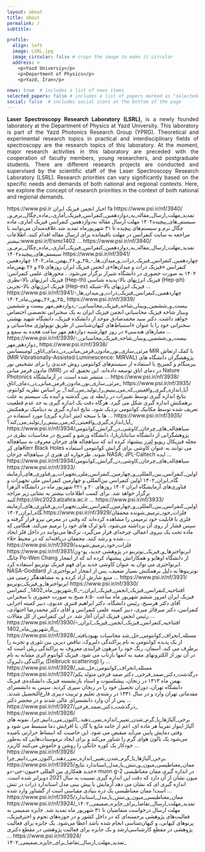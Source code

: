 ```yaml
---
layout: about
title: about
permalink: /
subtitle: 

profile:
  align: left
  image: LSRL.jpg
  image_circular: false # crops the image to make it circular
  address: >
    <p>Yazd Universiy</p>
    <p>Department of Physics</p>
    <p>Yazd, Iran</p>

news: true  # includes a list of news items
selected_papers: false # includes a list of papers marked as "selected={true}"
social: false  # includes social icons at the bottom of the page
---
```


<p style="text-align: justify;"><strong>Laser Spectroscopy Research Laboratory (LSRL),</strong> is a newly founded laboratory at the Department of Physics at Yazd University. This laboratory is part of the Yazd Photonics Research Group (YPRG). Theoretical and experimental research topics in practical and interdisciplinary fields of spectroscopy are the research topics of this laboratory. At the moment, major research activities in this laboratory are preceded with the cooperation of faculty members, young researchers, and postgraduate students. There are different research projects are conducted and supervised by the scientific staff of the Laser Spectroscopy Research Laboratory (LSRL).&nbsp;Research priorities can vary significantly based on the specific needs and demands of both national and regional contexts. Here, we explore the concept of research priorities in the context of both national and regional demands.</p>


<rss xmlns:atom="http://www.w3.org/2005/Atom" version="2.0">
<channel>
<title>اخبار انجمن فیزیک ایران</title>
<link>https://www.psi.ir</link>
<description>اخبار انجمن فیزیک ایران</description>
<atom:link href="https://www.psi.ir/rss.asp?stype=news" rel="self" type="application/rss+xml"/>
<language>fa</language>
<item>
<title>تمدید مهلت ارسال مقاله به دوازدهمین کنفرانس فیزیک آماری، ماده چگال نرم و سیستم‌های پیچیده۱۴۰۲</title>
<link>https://www.psi.ir/nf/3940/تمدید_مهلت_ارسال_مقاله_به_دوازدهمین_کنفرانس_فیزیک_آماری،_ماده_چگال_نرم_و_سیستم_های_پیچیده۱۴۰۲</link>
<description>مهلت ارسال مقاله به‌دوازدهمین کنفرانس فیزیک آماری، ماده چگال نرم و سیستم‌های پیچیده تا ۳۱ شهریورماه تمدید شد.علاقه‌مندان می‌توانند با مراجعه به سایت کنفرانس در مهلت باقیمانده برای ارسال مقاله اقدام کنند. اطلاعات بیشتر:www.psi.ir/f/smc1402 ...</description>
<guid isPermaLink="true">https://www.psi.ir/nf/3940/تمدید_مهلت_ارسال_مقاله_به_دوازدهمین_کنفرانس_فیزیک_آماری،_ماده_چگال_نرم_و_سیستم_های_پیچیده۱۴۰۲</guid>
</item>
<item>
<title>چهاردهمین کنفرانس فیزیک ذرات و میدان‌ها - ۲۵ و ۲۶ بهمن‌ماه ۱۴۰۲</title>
<link>https://www.psi.ir/nf/3941/چهاردهمین_کنفرانس_فیزیک_ذرات_و_میدان_ها_-_۲۵_و_۲۶_بهمن_ماه_۱۴۰۲</link>
<description>چهاردهمین کنفرانس «فیزیک ذرات و میدان‌ها»ی انجمن فیزیک ایران روزهای ۲۵ و ۲۶ بهمن‌ماه ۱۴۰۲ به صورت حضوری در دانشگاه شیراز برگزار می‌شود. . محورهای علمی کنفرانس: فیزیک انرژیهای بالا-نظری (Hep-th) فیزیک انرژیهای بالا-پدیده شناسی (Hep-ph) فیزیک انرژیهای بالا-تجربی (Hep-ex) فیزیک انرژیهای بالا-شبکه ...</description>
<guid isPermaLink="true">https://www.psi.ir/nf/3941/چهاردهمین_کنفرانس_فیزیک_ذرات_و_میدان_ها_-_۲۵_و_۲۶_بهمن_ماه_۱۴۰۲</guid>
</item>
<item>
<title>بیست و ششمین وبینار شاخه فیزیک محاسباتی - دوازدهم مهر</title>
<link>https://www.psi.ir/nf/3939/بیست_و_ششمین_وبینار_شاخه_فیزیک_محاسباتی_-_دوازدهم_مهر</link>
<description>بیست و ششمین وبینار شاخه فیزیک محاسباتی انجمن فیزیک ایران به یک سخنرانی تخصصی اختصاص خواهد داشت. دکتر سید محمدصادق موحد از دانشکده فیزیک، دانشگاه شهید بهشتی سخنرانی خود را با عنوان «استنباط‌های کیهان‌شناسی از طریق توپولوژی محاسباتی و معیارهای هندسی» در روز چهارشنبه دوازدهم مهر ساعت هجده به سمع و ...</description>
<guid isPermaLink="true">https://www.psi.ir/nf/3939/بیست_و_ششمین_وبینار_شاخه_فیزیک_محاسباتی_-_دوازدهم_مهر</guid>
</item>
<item>
<title>مرئی سازی نور مادون قرمز میانی در دمای اتاق </title>
<link>https://www.psi.ir/nf/3938/مرئی_سازی_نور_مادون_قرمز_میانی_در_دمای_اتاق_</link>
<description>لومینسانس MIR با کمک ارتعاش (MIR Vibrationally-Assisted Luminescence: MIRVAL) پژوهشگران دانشگاه های بیرمنگام و کمبریج با استفاده از سیستم‌های کوانتومی روش جدیدی را برای تشخیص نور مادون قرمز میانی (MIR) در دمای اتاق توسعه داده‌اند. این تحقیق که در Nature Photonics منتشر شده است، در آزمایشگاه ...</description>
<guid isPermaLink="true">https://www.psi.ir/nf/3938/مرئی_سازی_نور_مادون_قرمز_میانی_در_دمای_اتاق_</guid>
</item>
<item>
<title>آیا اندازه گیری واقعیتی که می بینیم را تولید می کند؟ </title>
<link>https://www.psi.ir/nf/3935/آیا_اندازه_گیری_واقعیتی_که_می_بینیم_را_تولید_می_کند؟_</link>
<description>بر اساس نظریه کوانتوم، نتایج اندازه گیری توسط تغییرات در رابطه ی بین گذشته و آینده یک سیستم به علت برهمکنشِ اندازه گیری شکل می گیرد. هرگاه دقت یک اندازه گیری به حد عدم قطعیت تعریف شده توسط مکانیک کوانتومی نزدیک شود، نتایج اندازه گیری به دینامیک برهمکنش ها با سنجه (متر اندازه گیری) مورد استفاده در ...</description>
<guid isPermaLink="true">https://www.psi.ir/nf/3935/آیا_اندازه_گیری_واقعیتی_که_می_بینیم_را_تولید_می_کند؟_</guid>
</item>
<item>
<title>سیاهچاله های چرخان کاوشی در گرانش کوانتومی</title>
<link>https://www.psi.ir/nf/3934/سیاهچاله_های_چرخان_کاوشی_در_گرانش_کوانتومی</link>
<description>پژوهشگرانی از دانشگاه سانتاباربارا، دانشگاه ورشو و کمبریج در محاسبات نظری در مجله فیزیکال ریویو لِتِرز پیشنهاد کرده اند که سیاهچاله های چرخان معروف به سیاهچاله های کِرKerr Black Holes می توانند به عنوان کاوشی برای گرانش کوانتومی استفاده شوند. طرحواره ای هنری از سیاهچاله چرخان NASA; JPL-Caltech ایده ...</description>
<guid isPermaLink="true">https://www.psi.ir/nf/3934/سیاهچاله_های_چرخان_کاوشی_در_گرانش_کوانتومی</guid>
</item>
<item>
<title>اولین کنفرانس بین‌المللی و چهارمین کنفرانس ملی تجهیزات و فناوری‌های آزمایشگاه ایران ۱۴۰۲</title>
<link>https://www.psi.ir/nf/3933/اولین_کنفرانس_بین_المللی_و_چهارمین_کنفرانس_ملی_تجهیزات_و_فناوری_های_آزمایشگاه_ایران_۱۴۰۲</link>
<description>اولین کنفرانس بین‌المللی و چهارمین کنفرانس ملی تجهیزات و فناوری‌های آزمایشگاه ایران ۱۴۰۲ روزهای ۲۰ و ۲۲۱ شهریور ماه در دانشگاه الزهرا برگزار خواهد شد. برای کسب اطلاعات بیشتر به نشانی زیر مراجه کنید:https://ilrc2023.alzahra.ac.ir ...</description>
<guid isPermaLink="true">https://www.psi.ir/nf/3933/اولین_کنفرانس_بین_المللی_و_چهارمین_کنفرانس_ملی_تجهیزات_و_فناوری_های_آزمایشگاه_ایران_۱۴۰۲</guid>
</item>
<item>
<title>فلزات خود ترمیم شونده</title>
<link>https://www.psi.ir/nf/3929/فلزات_خود_ترمیم_شونده</link>
<description>محققان فلزی با قابلیت خود ترمیمی را مشاهده کرده‌اند که وقتی در معرض نیرو قرار گرفته و سپس فشار از روی آن برداشته می‌شود، نانو تَرک های خود را ترمیم می‌کند. هنگامی که ماده تحت یک نیروی اعمالی چرخه‌ای قرار می‌گیرد، ترک‌ها می‌توانند در داخل فلز ایجاد شده و رشد کنند. محققان دریافته‌اند که در محیط خلاء، ...</description>
<guid isPermaLink="true">https://www.psi.ir/nf/3929/فلزات_خود_ترمیم_شونده</guid>
</item>
<item>
<title>ابرنواخترها و فیزیک نوترینو</title>
<link>https://www.psi.ir/nf/3931/ابرنواخترها_و_فیزیک_نوترینو</link>
<description>در پژوهشی جدید، پو-وِن چانگ Po-Wen Chang از دانشگاه اوهایو و همکارانش پیشنهاد کرده اند که از انفجار ابرنواختری می توان به عنوان کاوشی جدید برای فهم فیزیکِ نوترینو استفاده کرد. NASA-Goddard نوترینوها به دلیل برهمکنش بسیار ضعیف، پس از انفجار ابرنواختری از منبع شارش آزاد کرده و به مشاهده­گر زمینی می ...</description>
<guid isPermaLink="true">https://www.psi.ir/nf/3931/ابرنواخترها_و_فیزیک_نوترینو</guid>
</item>
<item>
<title>افتتاحیه کنفرانس فیزیک انجمن فیزیک ایران – 6 شهریور ماه 1402 </title>
<link>https://www.psi.ir/nf/3930/افتتاحیه_کنفرانس_فیزیک_انجمن_فیزیک_ایران_–_6_شهریور_ماه_1402_</link>
<description>کنفرانس فیزیک ایران امروز ششم شهریور ماه ساعت ۸:۵۰ صبح به صورت حضوری با سخنرانی آقای دکتر هرسیج،‌ رئیس دانشگاه، دکتر ابراهیم قنبری عدیوی، دبیر کمیته اجرایی کنفرانس، دکتر میرفائز میری، دبیر کمیته علمی کنفرانس و آقای دکتر محمدرضا اجتهادی، رئیس انجمن فیزیک ایران آغاز شد. در این کنفرانس از کل مقالات ...</description>
<guid isPermaLink="true">https://www.psi.ir/nf/3930/افتتاحیه_کنفرانس_فیزیک_انجمن_فیزیک_ایران_–_6_شهریور_ماه_1402_</guid>
</item>
<item>
<title> مسئله انحراف کوانتومی حل شد</title>
<link>https://www.psi.ir/nf/3928/_مسئله_انحراف_کوانتومی_حل_شد</link>
<description>محاسبات بهبودیافته از یک پدیده کوانتومی به نام پراکندگی دلبروک، تناقض دیرین بین تئوری و تجربه را برطرف می کند. آسمان، رنگ خود را مرهون فرآیندی معروف به پراکندگی ریلی است که در آن نور از الکترونهای مقید به اتمها بازتاب می شود. فیزیک کوانتوم اثری مشابه به نام پراکندگی دلبروک (Delbruck scattering) را ...</description>
<guid isPermaLink="true">https://www.psi.ir/nf/3928/_مسئله_انحراف_کوانتومی_حل_شد</guid>
</item>
<item>
<title>درگذشت دکتر صمد فرخی </title>
<link>https://www.psi.ir/nf/3927/درگذشت_دکتر_صمد_فرخی_</link>
<description>دکتر صمد فرخی متولد یکم بهمن ماه ۱۳۱۳ در زنجان،‌ پیشکسوت و استاد بازنشسته فیزیک دانشکده‌ی فیزیک دانشگاه تهران، دوران تحصیل خود را در زنجان سپری کردند. سپس به دانشسرای مقدماتی تهران وارد و در سال ۱۳۳۱ در رشته‌ی تعلیم و تربیت دبیری فارغ‌التحصیل شدند. پس از آن وارد دانشسرای عالی شدند و در محضر دکتر ...</description>
<guid isPermaLink="true">https://www.psi.ir/nf/3927/درگذشت_دکتر_صمد_فرخی_</guid>
</item>
<item>
<title>برخی آلیاژها با گرم شدن تغییر اندازه نمی دهند. اکنون می‌دانیم چرا.</title>
<link>https://www.psi.ir/nf/3926/برخی_آلیاژها_با_گرم_شدن_تغییر_اندازه_نمی_دهند._اکنون_می_دانیم_چرا.</link>
<description>نمونه های آلیاژ اینوار تقریباً هر ماده ای، اعم از جامد مایع یا گاز، با افزایش دما منبسط می شود و وقتی دمایش پایین می‌آید منقبض می شود. این خاصیت که انبساط حرارتی نامیده می‌شود یک بالون هوای گرم را شناور می‌کند و برای ایجاد ترموستات‌هایی که به‌طور خودکار یک کوره خانگی را روشن و خاموش می‌کنند کاربرد ...</description>
<guid isPermaLink="true">https://www.psi.ir/nf/3926/برخی_آلیاژها_با_گرم_شدن_تغییر_اندازه_نمی_دهند._اکنون_می_دانیم_چرا.</guid>
</item>
<item>
<title>ممان مغناطیسی میون و تنش با مدل استاندارد</title>
<link>https://www.psi.ir/nf/3925/ممان_مغناطیسی_میون_و_تنش_با_مدل_استاندارد</link>
<description>نتایج جدید همکاری بین المللی «میون-جی-دو» muon g-2 در اندازه گیری ممان مغناطیسی میون نشان از آن دارد که دقت این اندازه گیری نسبیت به سال 2021 دوبرابر شده است. اندازه گیری ای که نشان می دهد آزمایش با پیش بینی مدل استاندارد ذرات در تنش است! ممان مغناطیسی یک ذره بنیادی مقیاسی است از گشتاور وارد شده ...</description>
<guid isPermaLink="true">https://www.psi.ir/nf/3925/ممان_مغناطیسی_میون_و_تنش_با_مدل_استاندارد</guid>
</item>
<item>
<title>تمدید مهلت ارسال تقاضا برای جایزه صمیمی ۱۴۰۲ </title>
<link>https://www.psi.ir/nf/3924/تمدید_مهلت_ارسال_تقاضا_برای_جایزه_صمیمی_۱۴۰۲_</link>
<description>مهلت ارسال درخواست متقاضیان تا ۳۱ شهریور ماه تمدید شد. جایزه صمیمی به فعالیت‌های پژوهشی برجسته‌ای که در داخل کشور و در حوزه‌های نجوم و اخترفیزیک، پرتوهای کیهانی، و کیهان‌شناسی انجام شده باشد اعطا می‌شود. یک جایزه برای فعالیت پژوهشی در مقطع کارشناسی‌ارشد و یک جایزه برای فعالیت پژوهشی در مقطع دکتری ...</description>
<guid isPermaLink="true">https://www.psi.ir/nf/3924/تمدید_مهلت_ارسال_تقاضا_برای_جایزه_صمیمی_۱۴۰۲_</guid>
</item>
</channel>
</rss>
